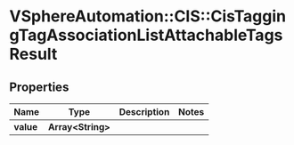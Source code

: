 # VSphereAutomation::CIS::CisTaggingTagAssociationListAttachableTagsResult

## Properties
Name | Type | Description | Notes
------------ | ------------- | ------------- | -------------
**value** | **Array&lt;String&gt;** |  | 



